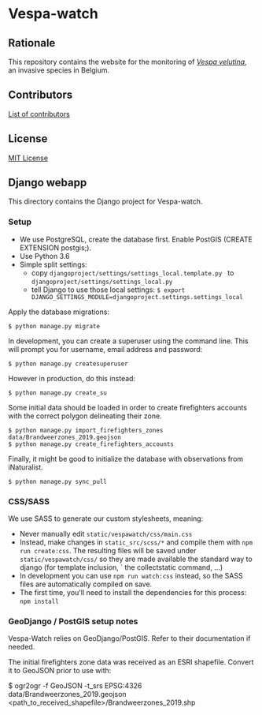 # Vespa-watch

## Rationale

This repository contains the website for the monitoring of [_Vespa velutina_](https://www.inaturalist.org/taxa/119019-Vespa-velutina), an invasive species in Belgium.

## Contributors

[List of contributors](https://github.com/inbo/vespa-watch/contributors)

## License

[MIT License](https://github.com/inbo/vespa-watch/blob/master/LICENSE)

## Django webapp

This directory contains the Django project for Vespa-watch.

### Setup

- We use PostgreSQL, create the database first. Enable PostGIS (CREATE EXTENSION postgis;).
- Use Python 3.6
- Simple split settings:
    - copy `djangoproject/settings/settings_local.template.py ` to `djangoproject/settings/settings_local.py`
    - tell Django to use those local settings: `$ export DJANGO_SETTINGS_MODULE=djangoproject.settings.settings_local`

Apply the database migrations:

```
$ python manage.py migrate
```

In development, you can create a superuser using the command line.
This will prompt you for username, email address and password:

```
$ python manage.py createsuperuser
```

However in production, do this instead:

```
$ python manage.py create_su
```

Some initial data should be loaded in order to create firefighters
accounts with the correct polygon delineating their zone.

```
$ python manage.py import_firefighters_zones data/Brandweerzones_2019.geojson
$ python manage.py create_firefighters_accounts
```

Finally, it might be good to initialize the database with observations from iNaturalist.

```
$ python manage.py sync_pull
```

### CSS/SASS

We use SASS to generate our custom stylesheets, meaning:

- Never manually edit `static/vespawatch/css/main.css`
- Instead, make changes in `static_src/scss/*` and compile them with `npm run create:css`. The resulting files 
will be saved under `static/vespawatch/css/` so they are made available the standard way to django (for template inclusion, `
the collectstatic command, ...)
- In development you can use `npm run watch:css` instead, so the SASS files are automatically compiled on save.
- The first time, you'll need to install the dependencies for this process: ``npm install``

### GeoDjango / PostGIS setup notes

Vespa-Watch relies on GeoDjango/PostGIS. Refer to their documentation if needed.

The initial firefighters zone data was received as an ESRI shapefile. Convert it to GeoJSON prior to use with:

$ ogr2ogr -f GeoJSON -t_srs EPSG:4326 data/Brandweerzones_2019.geojson <path_to_received_shapefile>/Brandweerzones_2019.shp
